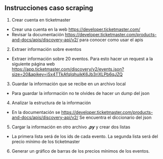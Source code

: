 ## Instrucciones caso scraping

1. Crear cuenta en ticketmaster
  - Crear una cuenta en la web https://developer.ticketmaster.com/
  - Revisar la documentación https://developer.ticketmaster.com/products-and-docs/apis/discovery-api/v2/ para conocer como usar el apis


2. Extraer información sobre eventos
  - Extraer información sobre 20 eventos. Para esto hacer un request a la siguiente página web https://app.ticketmaster.com/discovery/v2/events.json?size=20&apikey=iSx4TTkAfqIqhuikK6Jb3riXLPb6qJZQ

3. Guardar la información que se recibe en un archivo local
  - Para guardar la información no te olvides de hacer un dump del json


4. Analizar la estructura de la información
  - En la documentación se https://developer.ticketmaster.com/products-and-docs/apis/discovery-api/v2/
  Se encuentra el diccionario del json


5. Cargar la información en otro archivo ***.py*** y crear dos listas
  - La primera lista será de los ids de cada evento. La segunda lista será del precio mínimo de los ticketmaster


6. Generar un gráfico de barras de los precios mínimos de los eventos.
